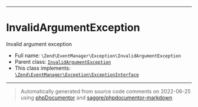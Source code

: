 ***

# InvalidArgumentException

Invalid argument exception

* Full name: `\Zend\EventManager\Exception\InvalidArgumentException`
* Parent class: [`InvalidArgumentException`](../../../InvalidArgumentException.md)
* This class implements:
  [`\Zend\EventManager\Exception\ExceptionInterface`](./ExceptionInterface.md)

***
> Automatically generated from source code comments on 2022-06-25 using [phpDocumentor](http://www.phpdoc.org/) and [saggre/phpdocumentor-markdown](https://github.com/Saggre/phpDocumentor-markdown)
